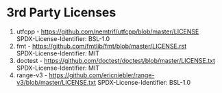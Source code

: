 # 3rd Party Licenses

1. utfcpp - https://github.com/nemtrif/utfcpp/blob/master/LICENSE  
   SPDX-License-Identifier: BSL-1.0
2. fmt - https://github.com/fmtlib/fmt/blob/master/LICENSE.rst  
   SPDX-License-Identifier: MIT
3. doctest - https://github.com/doctest/doctest/blob/master/LICENSE.txt  
   SPDX-License-Identifier: MIT
4. range-v3 - https://github.com/ericniebler/range-v3/blob/master/LICENSE.txt
   SPDX-License-Identifier: BSL-1.0